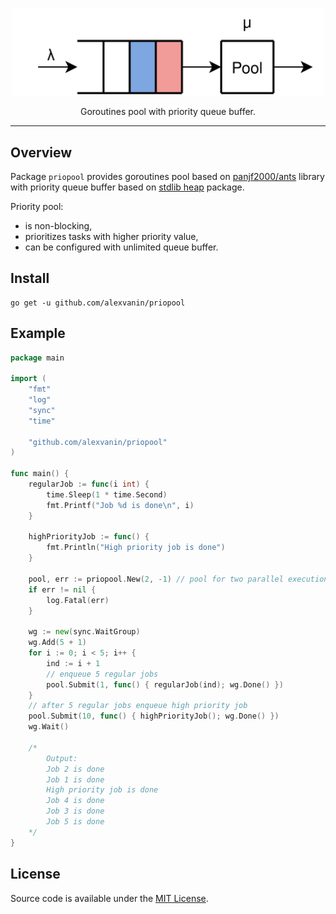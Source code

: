 <p align="center">
<img src="/.github/logo.svg" width="500px">
</p>
<p align="center">
  Goroutines pool with priority queue buffer.
</p>

---

## Overview

Package `priopool` provides goroutines pool based on
[panjf2000/ants](https://github.com/panjf2000/ants) library with priority queue 
buffer based on [stdlib heap](https://pkg.go.dev/container/heap) package.

Priority pool:
- is non-blocking,
- prioritizes tasks with higher priority value,
- can be configured with unlimited queue buffer.

## Install

```
go get -u github.com/alexvanin/priopool
```

## Example

```go
package main

import (
	"fmt"
	"log"
	"sync"
	"time"

	"github.com/alexvanin/priopool"
)

func main() {
	regularJob := func(i int) {
		time.Sleep(1 * time.Second)
		fmt.Printf("Job %d is done\n", i)
	}

	highPriorityJob := func() {
		fmt.Println("High priority job is done")
	}

	pool, err := priopool.New(2, -1) // pool for two parallel executions
	if err != nil {
		log.Fatal(err)
	}

	wg := new(sync.WaitGroup)
	wg.Add(5 + 1)
	for i := 0; i < 5; i++ {
		ind := i + 1
		// enqueue 5 regular jobs
		pool.Submit(1, func() { regularJob(ind); wg.Done() })
	}
	// after 5 regular jobs enqueue high priority job
	pool.Submit(10, func() { highPriorityJob(); wg.Done() })
	wg.Wait()

	/*
		Output:
		Job 2 is done
		Job 1 is done
		High priority job is done
		Job 4 is done
		Job 3 is done
		Job 5 is done
	*/
}
```

## License

Source code is available under the [MIT License](/LICENSE).
